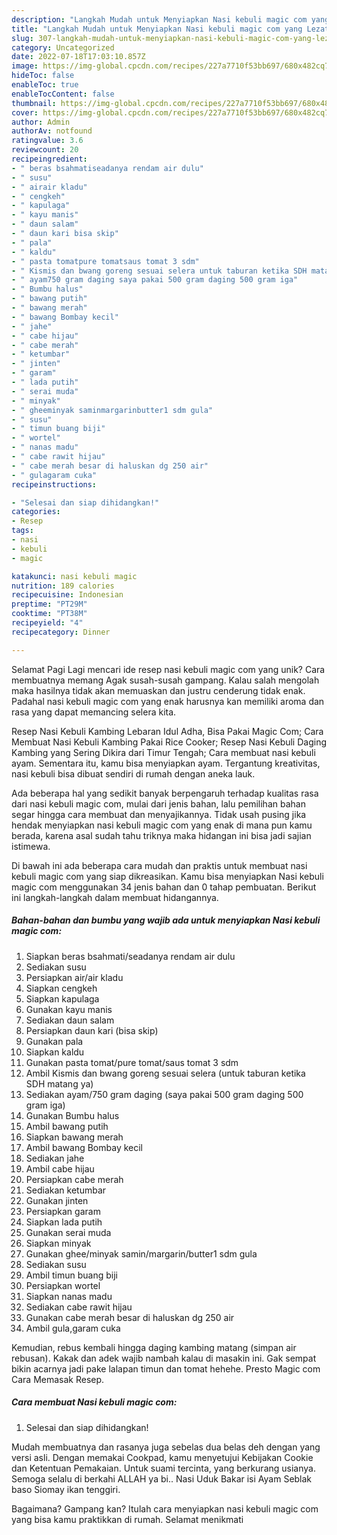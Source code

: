 ```yaml
---
description: "Langkah Mudah untuk Menyiapkan Nasi kebuli magic com yang Lezat Sekali, Lezat"
title: "Langkah Mudah untuk Menyiapkan Nasi kebuli magic com yang Lezat Sekali, Lezat"
slug: 307-langkah-mudah-untuk-menyiapkan-nasi-kebuli-magic-com-yang-lezat-sekali-lezat
category: Uncategorized
date: 2022-07-18T17:03:10.857Z
image: https://img-global.cpcdn.com/recipes/227a7710f53bb697/680x482cq70/nasi-kebuli-magic-com-foto-resep-utama.jpg
hideToc: false
enableToc: true
enableTocContent: false
thumbnail: https://img-global.cpcdn.com/recipes/227a7710f53bb697/680x482cq70/nasi-kebuli-magic-com-foto-resep-utama.jpg
cover: https://img-global.cpcdn.com/recipes/227a7710f53bb697/680x482cq70/nasi-kebuli-magic-com-foto-resep-utama.jpg
author: Admin
authorAv: notfound
ratingvalue: 3.6
reviewcount: 20
recipeingredient:
- " beras bsahmatiseadanya rendam air dulu"
- " susu"
- " airair kladu"
- " cengkeh"
- " kapulaga"
- " kayu manis"
- " daun salam"
- " daun kari bisa skip"
- " pala"
- " kaldu"
- " pasta tomatpure tomatsaus tomat 3 sdm"
- " Kismis dan bwang goreng sesuai selera untuk taburan ketika SDH matang ya"
- " ayam750 gram daging saya pakai 500 gram daging 500 gram iga"
- " Bumbu halus"
- " bawang putih"
- " bawang merah"
- " bawang Bombay kecil"
- " jahe"
- " cabe hijau"
- " cabe merah"
- " ketumbar"
- " jinten"
- " garam"
- " lada putih"
- " serai muda"
- " minyak"
- " gheeminyak saminmargarinbutter1 sdm gula"
- " susu"
- " timun buang biji"
- " wortel"
- " nanas madu"
- " cabe rawit hijau"
- " cabe merah besar di haluskan dg 250 air"
- " gulagaram cuka"
recipeinstructions:

- "Selesai dan siap dihidangkan!"
categories:
- Resep
tags:
- nasi
- kebuli
- magic

katakunci: nasi kebuli magic 
nutrition: 189 calories
recipecuisine: Indonesian
preptime: "PT29M"
cooktime: "PT38M"
recipeyield: "4"
recipecategory: Dinner

---
```



Selamat Pagi Lagi mencari ide resep nasi kebuli magic com yang unik? Cara membuatnya memang Agak susah-susah gampang. Kalau salah mengolah maka hasilnya tidak akan memuaskan dan justru cenderung tidak enak. Padahal nasi kebuli magic com yang enak harusnya kan memiliki aroma dan rasa yang dapat memancing selera kita.


Resep Nasi Kebuli Kambing Lebaran Idul Adha, Bisa Pakai Magic Com; Cara Membuat Nasi Kebuli Kambing Pakai Rice Cooker; Resep Nasi Kebuli Daging Kambing yang Sering Dikira dari Timur Tengah; Cara membuat nasi kebuli ayam. Sementara itu, kamu bisa menyiapkan ayam. Tergantung kreativitas, nasi kebuli bisa dibuat sendiri di rumah dengan aneka lauk.

Ada beberapa hal yang sedikit banyak berpengaruh terhadap kualitas rasa dari nasi kebuli magic com, mulai dari jenis bahan, lalu pemilihan bahan segar hingga cara membuat dan menyajikannya. Tidak usah pusing jika hendak menyiapkan nasi kebuli magic com yang enak di mana pun kamu berada, karena asal sudah tahu triknya maka hidangan ini bisa jadi sajian istimewa.


Di bawah ini ada beberapa cara mudah dan praktis untuk membuat nasi kebuli magic com yang siap dikreasikan. Kamu bisa menyiapkan Nasi kebuli magic com menggunakan 34 jenis bahan dan 0 tahap pembuatan. Berikut ini langkah-langkah dalam membuat hidangannya.

<!--inarticleads1-->

##### Bahan-bahan dan bumbu yang wajib ada untuk menyiapkan Nasi kebuli magic com:

1. Siapkan  beras bsahmati/seadanya rendam air dulu
1. Sediakan  susu
1. Persiapkan  air/air kladu
1. Siapkan  cengkeh
1. Siapkan  kapulaga
1. Gunakan  kayu manis
1. Sediakan  daun salam
1. Persiapkan  daun kari (bisa skip)
1. Gunakan  pala
1. Siapkan  kaldu
1. Gunakan  pasta tomat/pure tomat/saus tomat 3 sdm
1. Ambil  Kismis dan bwang goreng sesuai selera (untuk taburan ketika SDH matang ya)
1. Sediakan  ayam/750 gram daging (saya pakai 500 gram daging 500 gram iga)
1. Gunakan  Bumbu halus
1. Ambil  bawang putih
1. Siapkan  bawang merah
1. Ambil  bawang Bombay kecil
1. Sediakan  jahe
1. Ambil  cabe hijau
1. Persiapkan  cabe merah
1. Sediakan  ketumbar
1. Gunakan  jinten
1. Persiapkan  garam
1. Siapkan  lada putih
1. Gunakan  serai muda
1. Siapkan  minyak
1. Gunakan  ghee/minyak samin/margarin/butter1 sdm gula
1. Sediakan  susu
1. Ambil  timun buang biji
1. Persiapkan  wortel
1. Siapkan  nanas madu
1. Sediakan  cabe rawit hijau
1. Gunakan  cabe merah besar di haluskan dg 250 air
1. Ambil  gula,garam cuka


Kemudian, rebus kembali hingga daging kambing matang (simpan air rebusan). Kakak dan adek wajib nambah kalau di masakin ini. Gak sempat bikin acarnya jadi pake lalapan timun dan tomat hehehe. Presto Magic com Cara Memasak Resep. 

<!--inarticleads2-->

##### Cara membuat Nasi kebuli magic com:


1. Selesai dan siap dihidangkan!

Mudah membuatnya dan rasanya juga sebelas dua belas deh dengan yang versi asli. Dengan memakai Cookpad, kamu menyetujui Kebijakan Cookie dan Ketentuan Pemakaian. Untuk suami tercinta, yang berkurang usianya. Semoga selalu di berkahi ALLAH ya bi.. Nasi Uduk Bakar isi Ayam Seblak baso Siomay ikan tenggiri. 

Bagaimana? Gampang kan? Itulah cara menyiapkan nasi kebuli magic com yang bisa kamu praktikkan di rumah. Selamat menikmati
